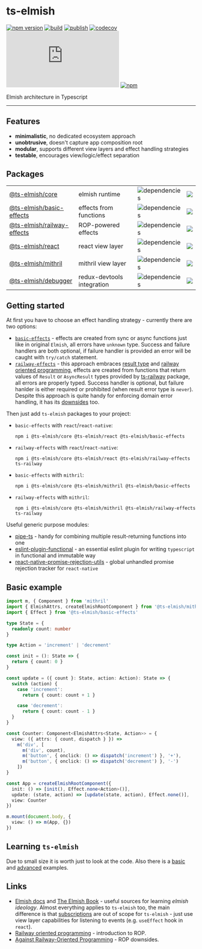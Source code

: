 # ts-elmish

[![npm version](https://badge.fury.io/js/%40ts-elmish%2Fcore.svg?t=1495378566925)](https://badge.fury.io/js/%40ts-elmish%2Fcore)
[![build](https://github.com/iyegoroff/ts-elmish/workflows/build/badge.svg)](https://github.com/iyegoroff/ts-elmish/actions/workflows/build.yml)
[![publish](https://github.com/iyegoroff/ts-elmish/workflows/publish/badge.svg)](https://github.com/iyegoroff/ts-elmish/actions/workflows/publish.yml)
[![codecov](https://codecov.io/gh/iyegoroff/ts-elmish/branch/master/graph/badge.svg?t=1520230083925)](https://codecov.io/gh/iyegoroff/ts-elmish)
[![Type Coverage](https://img.shields.io/badge/dynamic/json.svg?label=type-coverage&prefix=%E2%89%A5&suffix=%&query=$.typeCoverage.atLeast&uri=https%3A%2F%2Fraw.githubusercontent.com%2Fiyegoroff%2Fts-elmish%2Fmaster%2Fpackage.json)](https://github.com/plantain-00/type-coverage)
[![npm](https://img.shields.io/npm/l/@ts-elmish/core.svg?t=1495378566925)](https://www.npmjs.com/package/@ts-elmish/core)

<!-- [![devDependencies Status](https://status.david-dm.org/gh/iyegoroff/ts-elmish.svg?type=dev)](https://david-dm.org/iyegoroff/ts-elmish?type=dev) -->

Elmish architecture in Typescript

---

## Features

- <b>minimalistic</b>, no dedicated ecosystem approach
- <b>unobtrusive</b>, doesn't capture app composition root
- <b>modular</b>, supports different view layers and effect handling strategies
- <b>testable</b>, encourages view/logic/effect separation

## Packages

<table>
   <tbody>
      <tr>
         <td><a href="/packages/core">@ts-elmish/core</a></td>
         <td>elmish runtime</td>
         <td><img alt="dependencies" src="https://img.shields.io/librariesio/release/npm/@ts-elmish/core"></td>
         <td><a href="https://bundlephobia.com/package/@ts-elmish/core" title="min+gzip"><img src="https://badgen.net/bundlephobia/minzip/@ts-elmish/core?label=min+gzip"/></a></td>
         <!-- <td><a href="https://david-dm.org/iyegoroff/ts-elmish?path=packages/core" title="dependencies status"><img src="https://status.david-dm.org/gh/iyegoroff/ts-elmish.svg?path=packages%2Fcore"/></a></td>
         <td><a href="https://david-dm.org/iyegoroff/ts-elmish?path=packages/core&type=dev" title="devDependencies status"><img src="https://status.david-dm.org/gh/iyegoroff/ts-elmish.svg?path=packages%2Fcore&type=dev"/></a></td> -->
      </tr>
      <tr>
         <td><a href="/packages/basic-effects">@ts-elmish/basic-effects</a></td>
         <td>effects from functions</td>
         <td><img alt="dependencies" src="https://img.shields.io/librariesio/release/npm/@ts-elmish/basic-effects"></td>
         <td><a href="https://bundlephobia.com/package/@ts-elmish/basic-effects" title="min+gzip"><img src="https://badgen.net/bundlephobia/minzip/@ts-elmish/basic-effects?label=min+gzip"/></a></td>
         <!-- <td><a href="https://david-dm.org/iyegoroff/ts-elmish?path=packages/basic-effects" title="dependencies status"><img src="https://status.david-dm.org/gh/iyegoroff/ts-elmish.svg?path=packages%2Fbasic-effects"/></a></td>
         <td><a href="https://david-dm.org/iyegoroff/ts-elmish?path=packages/basic-effects&type=dev" title="devDependencies status"><img src="https://status.david-dm.org/gh/iyegoroff/ts-elmish.svg?path=packages%2Fbasic-effects&type=dev"/></a></td> -->
      </tr>
      <tr>
         <td><a href="/packages/railway-effects">@ts-elmish/railway-effects</a></td>
         <td>ROP-powered effects</td>
         <td><img alt="dependencies" src="https://img.shields.io/librariesio/release/npm/@ts-elmish/railway-effects"></td>
         <td><a href="https://bundlephobia.com/package/@ts-elmish/railway-effects" title="min+gzip"><img src="https://badgen.net/bundlephobia/minzip/@ts-elmish/railway-effects?label=min+gzip"/></a></td>
         <!-- <td><a href="https://david-dm.org/iyegoroff/ts-elmish?path=packages/railway-effects" title="dependencies status"><img src="https://status.david-dm.org/gh/iyegoroff/ts-elmish.svg?path=packages%2Frailway-effects"/></a></td>
         <td><a href="https://david-dm.org/iyegoroff/ts-elmish?path=packages/railway-effects&type=dev" title="devDependencies status"><img src="https://status.david-dm.org/gh/iyegoroff/ts-elmish.svg?path=packages%2Frailway-effects&type=dev"/></a></td> -->
      </tr>
      <tr>
         <td><a href="/packages/react">@ts-elmish/react</a></td>
         <td>react view layer</td>
         <td><img alt="dependencies" src="https://img.shields.io/librariesio/release/npm/@ts-elmish/react"></td>
         <td><a href="https://bundlephobia.com/package/@ts-elmish/react" title="min+gzip"><img src="https://badgen.net/bundlephobia/minzip/@ts-elmish/react?label=min+gzip"/></a></td>
         <!-- <td><a href="https://david-dm.org/iyegoroff/ts-elmish?path=packages/react" title="dependencies status"><img src="https://status.david-dm.org/gh/iyegoroff/ts-elmish.svg?path=packages%2Freact"/></a></td>
         <td><a href="https://david-dm.org/iyegoroff/ts-elmish?path=packages/react&type=dev" title="devDependencies status"><img src="https://status.david-dm.org/gh/iyegoroff/ts-elmish.svg?path=packages%2Freact&type=dev"/></a></td> -->
      </tr>
      <tr>
         <td><a href="/packages/mithril">@ts-elmish/mithril</a></td>
         <td>mithril view layer</td>
         <td><img alt="dependencies" src="https://img.shields.io/librariesio/release/npm/@ts-elmish/mithril"></td>
         <td><a href="https://bundlephobia.com/package/@ts-elmish/mithril" title="min+gzip"><img src="https://badgen.net/bundlephobia/minzip/@ts-elmish/mithril?label=min+gzip"/></a></td>
         <!-- <td><a href="https://david-dm.org/iyegoroff/ts-elmish?path=packages/mithril" title="dependencies status"><img src="https://status.david-dm.org/gh/iyegoroff/ts-elmish.svg?path=packages%2Fmithril"/></a></td>
         <td><a href="https://david-dm.org/iyegoroff/ts-elmish?path=packages/mithril&type=dev" title="devDependencies status"><img src="https://status.david-dm.org/gh/iyegoroff/ts-elmish.svg?path=packages%2Fmithril&type=dev"/></a></td> -->
      </tr>
      <tr>
         <td><a href="/packages/debugger">@ts-elmish/debugger</a></td>
         <td>redux-devtools integration</td>
         <td><img alt="dependencies" src="https://img.shields.io/librariesio/release/npm/@ts-elmish/debugger"></td>
         <td><a href="https://bundlephobia.com/package/@ts-elmish/debugger" title="min+gzip"><img src="https://badgen.net/bundlephobia/minzip/@ts-elmish/debugger?label=min+gzip"/></a></td>
      </tr>
   </tbody>
</table>

## Getting started

At first you have to choose an effect handling strategy - currently there are two options:

- [`basic-effects`](/packages/basic-effects) - effects are created from sync or async functions just like in original `Elmish`, all errors have `unknown` type. Success and failure handlers are both optional, if failure handler is provided an error will be caught with `try/catch` statement.
- [`railway-effects`](/packages/railway-effects) - this approach embraces [result type](https://en.wikipedia.org/wiki/Result_type) and [railway oriented programming](https://fsharpforfunandprofit.com/posts/recipe-part2/), effects are created from functions that return values of `Result` or `AsyncResult` types provided by [ts-railway](https://github.com/iyegoroff/ts-railway) package, all errors are properly typed. Success handler is optional, but failure hanlder is either required or prohibited (when result error type is `never`). Despite this approach is quite handy for enforcing domain error handling, it has its [downsides](https://fsharpforfunandprofit.com/posts/against-railway-oriented-programming/) too.

Then just add `ts-elmish` packages to your project:

- `basic-effects` with `react`/`react-native`:

  ```
  npm i @ts-elmish/core @ts-elmish/react @ts-elmish/basic-effects
  ```

- `railway-effects` with `react`/`react-native`:

  ```
  npm i @ts-elmish/core @ts-elmish/react @ts-elmish/railway-effects ts-railway
  ```

- `basic-effects` with `mithril`:

  ```
  npm i @ts-elmish/core @ts-elmish/mithril @ts-elmish/basic-effects
  ```

- `railway-effects` with `mithril`:
  ```
  npm i @ts-elmish/core @ts-elmish/mithril @ts-elmish/railway-effects ts-railway
  ```

Useful generic purpose modules:

- [pipe-ts](https://github.com/unsplash/pipe-ts) - handy for combining multiple result-returning functions into one
- [eslint-plugin-functional](https://github.com/jonaskello/eslint-plugin-functional) - an essential eslint plugin for writing `typescript` in functional and immutable way
- [react-native-promise-rejection-utils](https://github.com/iyegoroff/react-native-promise-rejection-utils/) - global unhandled promise rejection tracker for `react-native`

## Basic example

```typescript
import m, { Component } from 'mithril'
import { ElmishAttrs, createElmishRootComponent } from '@ts-elmish/mithril'
import { Effect } from '@ts-elmish/basic-effects'

type State = {
  readonly count: number
}

type Action = 'increment' | 'decrement'

const init = (): State => {
  return { count: 0 }
}

const update = ({ count }: State, action: Action): State => {
  switch (action) {
    case 'increment':
      return { count: count + 1 }

    case 'decrement':
      return { count: count - 1 }
  }
}

const Counter: Component<ElmishAttrs<State, Action>> = {
  view: ({ attrs: { count, dispatch } }) =>
    m('div', [
      m('div', count),
      m('button', { onclick: () => dispatch('increment') }, '+'),
      m('button', { onclick: () => dispatch('decrement') }, '-')
    ])
}

const App = createElmishRootComponent({
  init: () => [init(), Effect.none<Action>()],
  update: (state, action) => [update(state, action), Effect.none()],
  view: Counter
})

m.mount(document.body, {
  view: () => m(App, {})
})
```

## Learning `ts-elmish`

Due to small size it is worth just to look at the code. Also there is a [basic](examples/counters-mithril) and [advanced](examples/todos-react) examples.

## Links

- [Elmish docs](https://elmish.github.io/elmish/) and [The Elmish Book](https://zaid-ajaj.github.io/the-elmish-book/#/) - useful sources for learning <i>elmish ideology</i>. Almost everything applies to `ts-elmish` too, the main difference is that [subscriptions](https://elmish.github.io/elmish/subscriptions.html) are out of scope for `ts-elmish` - just use view layer capabilities for listening to events (e.g. `useEffect` hook in `react`).
- [Railway oriented programming](https://fsharpforfunandprofit.com/posts/recipe-part2/) - introduction to ROP.
- [Against Railway-Oriented Programming](https://fsharpforfunandprofit.com/posts/against-railway-oriented-programming/) - ROP downsides.
